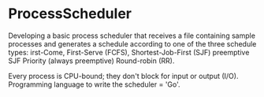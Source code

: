 # ProcessScheduler
Developing a basic process scheduler that receives a file containing sample processes and generates a schedule according to one of the three schedule types:
irst-Come, First-Serve (FCFS), 
Shortest-Job-First (SJF) preemptive
SJF Priority (always preemptive)
Round-robin (RR). 

Every process is CPU-bound; they don't block for input or output (I/O). 
Programming language to write the scheduler = 'Go'.
